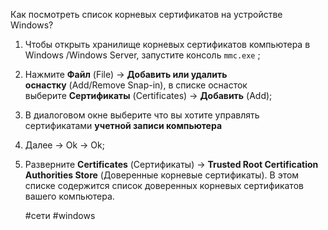 Как посмотреть список корневых сертификатов на устройстве Windows?

1.  Чтобы открыть хранилище корневых сертификатов компьютера в Windows /Windows Server, запустите консоль `mmc.exe` ;
2.  Нажмите **Файл** (File) -> **Добавить или удалить оснастку** (Add/Remove Snap-in), в списке оснасток выберите **Сертификаты** (Certificates) -> **Добавить** (Add);
3.  В диалоговом окне выберите что вы хотите управлять сертификатами **учетной записи компьютера**
4.  Далее -> Ok -> Ok;
5.  Разверните **Certificates** (Сертификаты) -> **Trusted Root Certification Authorities Store** (Доверенные корневые сертификаты). В этом списке содержится список доверенных корневых сертификатов вашего компьютера.

	#сети #windows 
